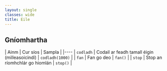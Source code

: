 ```yaml
---
layout: single
classes: wide
title: Eile
---
```


## Gníomhartha

| Ainm | Cur síos | Sampla |
|----
| `codladh` | Codail ar feadh tamall éigin (milleasoicindí)  | `codladh(1000)` |
| `fan` | Fan go deo | `fan()` |
| `stop` | Stop an ríomhchlár go hiomlán | `stop()` |
